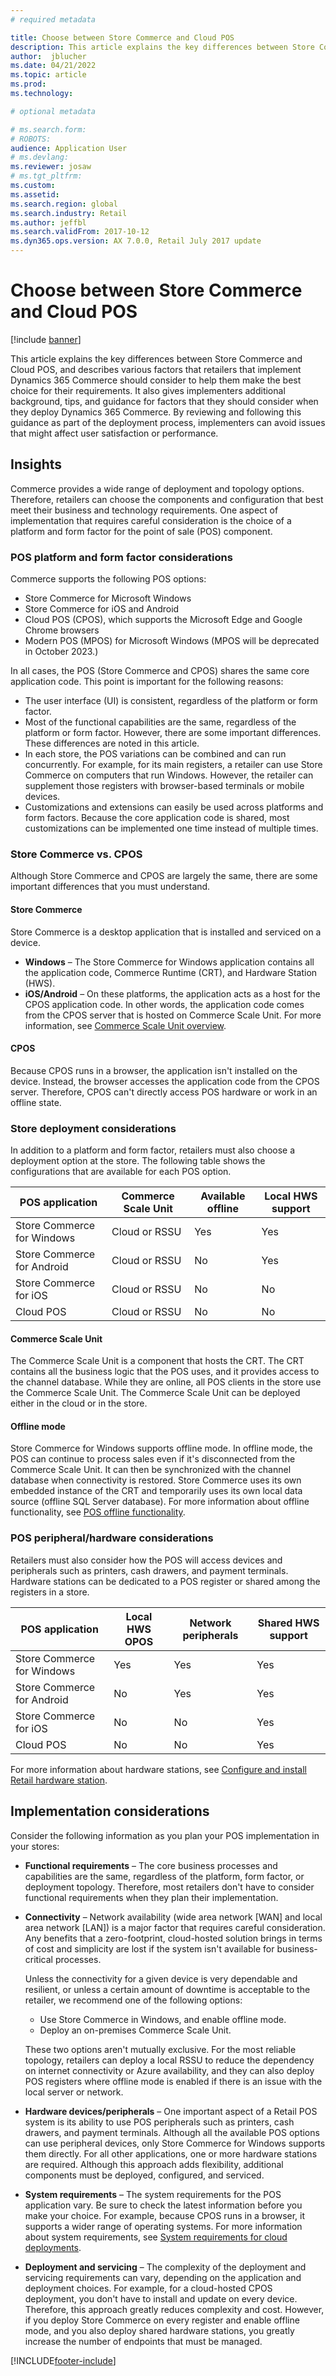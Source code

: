 ```yaml
---
# required metadata

title: Choose between Store Commerce and Cloud POS
description: This article explains the key differences between Store Commerce and Cloud POS, and describes various factors that retailers that implement Dynamics 365 Commerce should consider to help them make the best choice for their requirements.
author:  jblucher 
ms.date: 04/21/2022
ms.topic: article
ms.prod: 
ms.technology: 

# optional metadata

# ms.search.form: 
# ROBOTS: 
audience: Application User
# ms.devlang: 
ms.reviewer: josaw
# ms.tgt_pltfrm: 
ms.custom: 
ms.assetid: 
ms.search.region: global
ms.search.industry: Retail
ms.author: jeffbl
ms.search.validFrom: 2017-10-12
ms.dyn365.ops.version: AX 7.0.0, Retail July 2017 update
---
```


# Choose between Store Commerce and Cloud POS

[!include [banner](includes/banner.md)]

This article explains the key differences between Store Commerce and Cloud POS, and describes various factors that retailers that implement Dynamics 365 Commerce should consider to help them make the best choice for their requirements. It also gives implementers additional background, tips, and guidance for factors that they should consider when they deploy Dynamics 365 Commerce. By reviewing and following this guidance as part of the deployment process, implementers can avoid issues that might affect user satisfaction or performance.

## Insights

Commerce provides a wide range of deployment and topology options. Therefore, retailers can choose the components and configuration that best meet their business and technology requirements. One aspect of implementation that requires careful consideration is the choice of a platform and form factor for the point of sale (POS) component.

### POS platform and form factor considerations

Commerce supports the following POS options:

- Store Commerce for Microsoft Windows
- Store Commerce for iOS and Android
- Cloud POS (CPOS), which supports the Microsoft Edge and Google Chrome browsers
- Modern POS (MPOS) for Microsoft Windows (MPOS will be deprecated in October 2023.) 

In all cases, the POS (Store Commerce and CPOS) shares the same core application code. This point is important for the following reasons:

- The user interface (UI) is consistent, regardless of the platform or form factor.
- Most of the functional capabilities are the same, regardless of the platform or form factor. However, there are some important differences. These differences are noted in this article.
- In each store, the POS variations can be combined and can run concurrently. For example, for its main registers, a retailer can use Store Commerce on computers that run Windows. However, the retailer can supplement those registers with browser-based terminals or mobile devices.
- Customizations and extensions can easily be used across platforms and form factors. Because the core application code is shared, most customizations can be implemented one time instead of multiple times.

### Store Commerce vs. CPOS

Although Store Commerce and CPOS are largely the same, there are some important differences that you must understand.

#### Store Commerce

Store Commerce is a desktop application that is installed and serviced on a device.

- **Windows** – The Store Commerce for Windows application contains all the application code, Commerce Runtime (CRT), and Hardware Station (HWS).
- **iOS/Android** – On these platforms, the application acts as a host for the CPOS application code. In other words, the application code comes from the CPOS server that is hosted on Commerce Scale Unit. For more information, see [Commerce Scale Unit overview](dev-itpro/retail-store-system-begin.md).

#### CPOS

Because CPOS runs in a browser, the application isn't installed on the device. Instead, the browser accesses the application code from the CPOS server. Therefore, CPOS can't directly access POS hardware or work in an offline state.

### Store deployment considerations

In addition to a platform and form factor, retailers must also choose a deployment option at the store. The following table shows the configurations that are available for each POS option.

| POS application            | Commerce Scale Unit | Available offline | Local HWS support |
|----------------------------|---------------------|-------------------|-------------------|
| Store Commerce for Windows | Cloud or RSSU       | Yes               | Yes               |
| Store Commerce for Android | Cloud or RSSU       | No                | Yes               |
| Store Commerce for iOS     | Cloud or RSSU       | No                | No                |
| Cloud POS                  | Cloud or RSSU       | No                | No                |

#### Commerce Scale Unit

The Commerce Scale Unit is a component that hosts the CRT. The CRT contains all the business logic that the POS uses, and it provides access to the channel database. While they are online, all POS clients in the store use the Commerce Scale Unit. The Commerce Scale Unit can be deployed either in the cloud or in the store.

#### Offline mode

Store Commerce for Windows supports offline mode. In offline mode, the POS can continue to process sales even if it's disconnected from the Commerce Scale Unit. It can then be synchronized with the channel database when connectivity is restored. Store Commerce uses its own embedded instance of the CRT and temporarily uses its own local data source (offline SQL Server database). For more information about offline functionality, see [POS offline functionality](pos-offline-functionality.md).

### POS peripheral/hardware considerations

Retailers must also consider how the POS will access devices and peripherals such as printers, cash drawers, and payment terminals. Hardware stations can be dedicated to a POS register or shared among the registers in a store.

| POS application            | Local HWS OPOS | Network peripherals | Shared HWS support |
|----------------------------|----------------|---------------------|--------------------|
| Store Commerce for Windows | Yes            | Yes                 | Yes                |
| Store Commerce for Android | No             | Yes                 | Yes                |
| Store Commerce for iOS     | No             | No                  | Yes                |
| Cloud POS                  | No             | No                  | Yes                |

For more information about hardware stations, see [Configure and install Retail hardware station](retail-hardware-station-configuration-installation.md).

## Implementation considerations

Consider the following information as you plan your POS implementation in your stores:

- **Functional requirements** – The core business processes and capabilities are the same, regardless of the platform, form factor, or deployment topology. Therefore, most retailers don't have to consider functional requirements when they plan their implementation.
- **Connectivity** – Network availability (wide area network \[WAN\] and local area network \[LAN\]) is a major factor that requires careful consideration. Any benefits that a zero-footprint, cloud-hosted solution brings in terms of cost and simplicity are lost if the system isn't available for business-critical processes.

    Unless the connectivity for a given device is very dependable and resilient, or unless a certain amount of downtime is acceptable to the retailer, we recommend one of the following options:

    - Use Store Commerce in Windows, and enable offline mode.
    - Deploy an on-premises Commerce Scale Unit.

    These two options aren't mutually exclusive. For the most reliable topology, retailers can deploy a local RSSU to reduce the dependency on internet connectivity or Azure availability, and they can also deploy POS registers where offline mode is enabled if there is an issue with the local server or network.

- **Hardware devices/peripherals** – One important aspect of a Retail POS system is its ability to use POS peripherals such as printers, cash drawers, and payment terminals. Although all the available POS options can use peripheral devices, only Store Commerce for Windows supports them directly. For all other applications, one or more hardware stations are required. Although this approach adds flexibility, additional components must be deployed, configured, and serviced.
- **System requirements** – The system requirements for the POS application vary. Be sure to check the latest information before you make your choice. For example, because CPOS runs in a browser, it supports a wider range of operating systems. For more information about system requirements, see [System requirements for cloud deployments](../fin-ops-core/fin-ops/get-started/system-requirements.md).
- **Deployment and servicing** – The complexity of the deployment and servicing requirements can vary, depending on the application and deployment choices. For example, for a cloud-hosted CPOS deployment, you don't have to install and update on every device. Therefore, this approach greatly reduces complexity and cost. However, if you deploy Store Commerce on every register and enable offline mode, and you also deploy shared hardware stations, you greatly increase the number of endpoints that must be managed.


[!INCLUDE[footer-include](../includes/footer-banner.md)]
